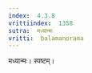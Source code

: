 ```yaml
---
index:  4.3.8
vrittiindex:  1358
sutra:  मध्यान्मः
vritti:  balamanorama 
---
```


मध्यान्मः। स्पष्टम्।

